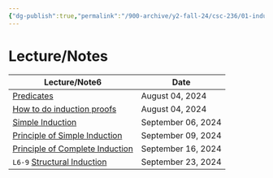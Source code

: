 ```yaml
---
{"dg-publish":true,"permalink":"/900-archive/y2-fall-24/csc-236/01-induction/1-induction/","tags":["#cs","#module","#university"],"created":"2024-08-04T19:03:37.000-04:00","updated":"2024-11-23T20:53:17.342-05:00"}
---
```



# Lecture/Notes

<div><table class="dataview table-view-table"><thead class="table-view-thead"><tr class="table-view-tr-header"><th class="table-view-th"><span>Lecture/Note</span><span class="dataview small-text">6</span></th><th class="table-view-th"><span>Date</span></th></tr></thead><tbody class="table-view-tbody"><tr><td><span><a data-tooltip-position="top" aria-label="900 Archive/Y2 Fall 24/CSC236/01 Induction/Predicates.md" data-href="900 Archive/Y2 Fall 24/CSC236/01 Induction/Predicates.md" href="900 Archive/Y2 Fall 24/CSC236/01 Induction/Predicates.md" class="internal-link" target="_blank" rel="noopener nofollow">Predicates</a></span></td><td>August 04, 2024</td></tr><tr><td><span><a data-tooltip-position="top" aria-label="900 Archive/Y2 Fall 24/CSC236/01 Induction/How to do induction proofs.md" data-href="900 Archive/Y2 Fall 24/CSC236/01 Induction/How to do induction proofs.md" href="900 Archive/Y2 Fall 24/CSC236/01 Induction/How to do induction proofs.md" class="internal-link" target="_blank" rel="noopener nofollow">How to do induction proofs</a></span></td><td>August 04, 2024</td></tr><tr><td><span><a data-tooltip-position="top" aria-label="900 Archive/Y2 Fall 24/CSC236/01 Induction/Simple Induction.md" data-href="900 Archive/Y2 Fall 24/CSC236/01 Induction/Simple Induction.md" href="900 Archive/Y2 Fall 24/CSC236/01 Induction/Simple Induction.md" class="internal-link" target="_blank" rel="noopener nofollow">Simple Induction</a></span></td><td>September 06, 2024</td></tr><tr><td><span><a data-tooltip-position="top" aria-label="900 Archive/Y2 Fall 24/CSC236/01 Induction/Principle of Simple Induction.md" data-href="900 Archive/Y2 Fall 24/CSC236/01 Induction/Principle of Simple Induction.md" href="900 Archive/Y2 Fall 24/CSC236/01 Induction/Principle of Simple Induction.md" class="internal-link" target="_blank" rel="noopener nofollow">Principle of Simple Induction</a></span></td><td>September 09, 2024</td></tr><tr><td><span><a data-tooltip-position="top" aria-label="900 Archive/Y2 Fall 24/CSC236/01 Induction/Principle of Complete Induction.md" data-href="900 Archive/Y2 Fall 24/CSC236/01 Induction/Principle of Complete Induction.md" href="900 Archive/Y2 Fall 24/CSC236/01 Induction/Principle of Complete Induction.md" class="internal-link" target="_blank" rel="noopener nofollow">Principle of Complete Induction</a></span></td><td>September 16, 2024</td></tr><tr><td><span> <code class="code-styler-inline">L6-9</code> <a data-tooltip-position="top" aria-label="900 Archive/Y2 Fall 24/CSC236/01 Induction/Structural Induction.md" data-href="900 Archive/Y2 Fall 24/CSC236/01 Induction/Structural Induction.md" href="900 Archive/Y2 Fall 24/CSC236/01 Induction/Structural Induction.md" class="internal-link" target="_blank" rel="noopener nofollow">Structural Induction</a></span></td><td>September 23, 2024</td></tr></tbody></table></div>
